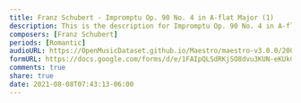 ```yaml
---
title: Franz Schubert - Impromptu Op. 90 No. 4 in A-flat Major (1)
description: This is the description for Impromptu Op. 90 No. 4 in A-flat Major by Franz Schubert
composers: [Franz Schubert]
periods: [Romantic]
audioURL: https://OpenMusicDataset.github.io/Maestro/maestro-v3.0.0/2008/MIDI-Unprocessed_04_R2_2008_01-04_ORIG_MID--AUDIO_04_R2_2008_wav--3.midi
formURL: https://docs.google.com/forms/d/e/1FAIpQLSdRKjSO8dvu3KUN-eKUkCtiMqUNI8ewr8wG6_SxBg11B7Ao0Q/viewform
comments: true
share: true
date: 2021-08-08T07:43:13-06:00
---
```

